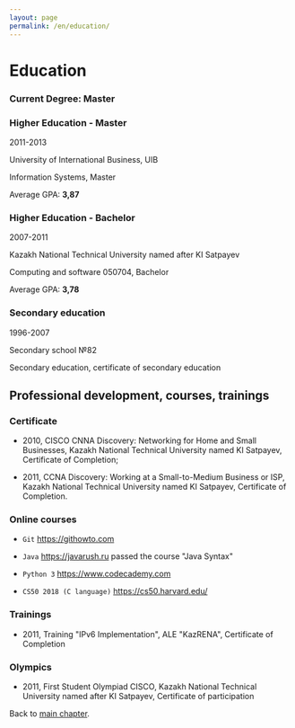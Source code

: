 ```yaml
---
layout: page
permalink: /en/education/
---
```


# Education

### Current Degree: Master

### Higher Education - Master

2011-2013

University of International Business, UIB

Information Systems, Master

Average GPA: **3,87**

### Higher Education - Bachelor

2007-2011

Kazakh National Technical University named after KI Satpayev

Computing and software 050704, Bachelor

Average GPA: **3,78**

### Secondary education

1996-2007

Secondary school №82

Secondary education, certificate of secondary education

## Professional development, courses, trainings

### Certificate

* 2010, CISCO CNNA Discovery: Networking for Home and Small Businesses, Kazakh National Technical University
named KI Satpayev, Certificate of Completion;

* 2011, CCNA Discovery: Working at a Small-to-Medium Business or ISP, 
  Kazakh National Technical University named KI Satpayev, Certificate of Completion.

### Online courses

* `Git` <a href="https://githowto.com/" target="_blank">https://githowto.com</a>

* `Java` <a href="https://javarush.ru/" target="_blank">https://javarush.ru</a> passed the course "Java Syntax"

* `Python 3` <a href="https://www.codecademy.com/learn/learn-python" target="_blank">https://www.codecademy.com</a>

* `CS50 2018 (C language)` <a href="https://cs50.harvard.edu/" target="_blank">https://cs50.harvard.edu/</a>

### Trainings

* 2011, Training "IPv6 Implementation", ALE "KazRENA", Certificate of Completion

### Olympics

* 2011, First Student Olympiad CISCO, Kazakh National Technical University named after KI Satpayev, 
Certificate of participation

Back to [main chapter](/en/ "to main chapter").